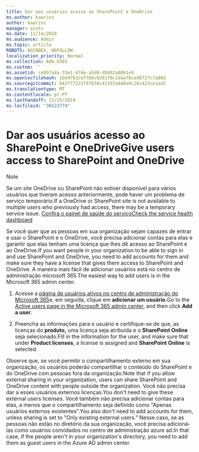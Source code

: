 ```yaml
---
title: Dar aos usuários acesso ao SharePoint e OneDrive
ms.author: kaarins
author: kaarins
manager: scotv
ms.date: 11/14/2018
ms.audience: Admin
ms.topic: article
ROBOTS: NOINDEX, NOFOLLOW
localization_priority: Normal
ms.collection: Adm_O365
ms.custom: ''
ms.assetid: cebb7a4a-33e1-474e-a5d0-dbd02a80b1e9
ms.openlocfilehash: 1be9763ce7766c6261f0c1dae78ced6727c7a88d
ms.sourcegitcommit: b43f77221f47b50c41197a448a9c26c423ce1ad5
ms.translationtype: MT
ms.contentlocale: pt-PT
ms.lasthandoff: 11/15/2019
ms.locfileid: "36523774"
---
```

# <a name="give-users-access-to-sharepoint-and-onedrive"></a><span data-ttu-id="e875f-102">Dar aos usuários acesso ao SharePoint e OneDrive</span><span class="sxs-lookup"><span data-stu-id="e875f-102">Give users access to SharePoint and OneDrive</span></span>

> [!NOTE]
> <span data-ttu-id="e875f-103">Se um site OneDrive ou SharePoint não estiver disponível para vários usuários que tiveram acesso anteriormente, pode haver um problema de serviço temporário.</span><span class="sxs-lookup"><span data-stu-id="e875f-103">If a OneDrive or SharePoint site is not available to multiple users who previously had access, there may be a temporary service issue.</span></span> [<span data-ttu-id="e875f-104">Confira o painel de saúde do serviço</span><span class="sxs-lookup"><span data-stu-id="e875f-104">Check the service health dashboard</span></span>](https://portal.office.com/adminportal/home#/servicehealth)
  
<span data-ttu-id="e875f-105">Se você quer que as pessoas em sua organização sejam capazes de entrar e usar o SharePoint e o OneDrive, você precisa adicionar contas para elas e garantir que elas tenham uma licença que lhes dê acesso ao SharePoint e ao OneDrive.</span><span class="sxs-lookup"><span data-stu-id="e875f-105">If you want people in your organization to be able to sign in and use SharePoint and OneDrive, you need to add accounts for them and make sure they have a license that gives them access to SharePoint and OneDrive.</span></span> <span data-ttu-id="e875f-106">A maneira mais fácil de adicionar usuários está no centro de administração microsoft 365.</span><span class="sxs-lookup"><span data-stu-id="e875f-106">The easiest way to add users is in the Microsoft 365 admin center.</span></span>
  
1. <span data-ttu-id="e875f-107">Acesse a [página de usuários ativos no centro de administração do Microsoft 365](https://portal.office.com/adminportal/home#/users)e, em seguida, clique em **adicionar um usuário.**</span><span class="sxs-lookup"><span data-stu-id="e875f-107">Go to the [Active users page in the Microsoft 365 admin center](https://portal.office.com/adminportal/home#/users), and then click **Add a user**.</span></span>
    
2. <span data-ttu-id="e875f-108">Preencha as informações para o usuário e certifique-se de que, as licenças do **produto,** uma licença seja atribuída e o **SharePoint Online** seja selecionado.</span><span class="sxs-lookup"><span data-stu-id="e875f-108">Fill in the information for the user, and make sure that under **Product licenses**, a license is assigned and **SharePoint Online** is selected.</span></span> 
    
<span data-ttu-id="e875f-109">Observe que, se você permitir o compartilhamento externo em sua organização, os usuários poderão compartilhar o conteúdo do SharePoint e do OneDrive com pessoas fora da organização.</span><span class="sxs-lookup"><span data-stu-id="e875f-109">Note that if you allow external sharing in your organization, users can share SharePoint and OneDrive content with people outside the organization.</span></span> <span data-ttu-id="e875f-110">Você não precisa dar a esses usuários externos licenças.</span><span class="sxs-lookup"><span data-stu-id="e875f-110">You don't need to give these external users licenses.</span></span> <span data-ttu-id="e875f-111">Você também não precisa adicionar contas para elas, a menos que o compartilhamento seja definido como "Apenas usuários externos existentes".</span><span class="sxs-lookup"><span data-stu-id="e875f-111">You also don't need to add accounts for them, unless sharing is set to "Only existing external users."</span></span> <span data-ttu-id="e875f-112">Nesse caso, se as pessoas não estão no diretório da sua organização, você precisa adicioná-las como usuários convidados no centro de administração azure ad.</span><span class="sxs-lookup"><span data-stu-id="e875f-112">In that case, if the people aren't in your organization's directory, you need to add them as guest users in the Azure AD admin center.</span></span>
  

